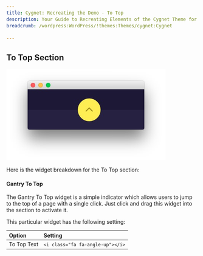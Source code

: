 ```yaml
---
title: Cygnet: Recreating the Demo - To Top
description: Your Guide to Recreating Elements of the Cygnet Theme for WordPress
breadcrumb: /wordpress:WordPress/!themes:Themes/cygnet:Cygnet

---
```


To Top Section
-----

![To Top](assets/demo_14.jpeg)

Here is the widget breakdown for the To Top section:

#### Gantry To Top

The Gantry To Top widget is a simple indicator which allows users to jump to the top of a page with a single click. Just click and drag this widget into the section to activate it.

This particular widget has the following setting:

| Option      | Setting                          |
| :-----      | :-----                           |
| To Top Text | `<i class="fa fa-angle-up"></i>` |
